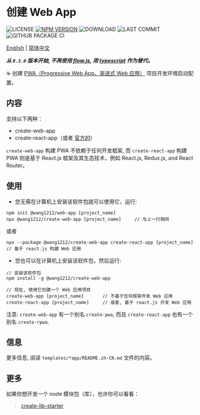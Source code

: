 # 创建 Web App

![LICENSE](https://badgen.net/github/license/wang1212/create-web-app)
[![NPM VERSION](https://badgen.net/npm/v/@wang1212/create-web-app)](https://www.npmjs.com/package/@wang1212/create-web-app)
![DOWNLOAD](https://badgen.net/npm/dt/@wang1212/create-web-app)
![LAST COMMIT](https://badgen.net/github/last-commit/wang1212/create-web-app)
![GITHUB PACKAGE CI](https://img.shields.io/github/workflow/status/wang1212/create-web-app/Node.js%20Package?label=package%20publish)

[English](./README.md) | [简体中文](./README.zh-CN.md)

_**从 `0.3.0` 版本开始, 不再使用 [flow.js][0], 用 [typescript][1] 作为替代。**_

[0]: https://flow.org/ 'Flow: A Static Type Checker for JavaScript'
[1]: http://www.typescriptlang.org/ 'TypeScript is a typed superset of JavaScript that compiles to plain JavaScript'

:coffee: 创建 [PWA（Progressive Web App，渐进式 Web 应用）](https://web.dev/progressive-web-apps/) 项目开发环境启动配置。

## 内容

支持以下两种：

- create-web-app
- create-react-app（或者 [官方的](https://create-react-app.dev/)）

`create-web-app` 构建 PWA 不依赖于任何开发框架, 而 `create-react-app` 构建 PWA 则是基于 React.js 框架及其生态技术，例如 React.js, Redux.js, and React Router。

## 使用

- 您无需在计算机上安装该软件包就可以使用它，运行:

```
npm init @wang1212/web-app [project_name]
npx @wang1212/create-web-app [project_name]		// 与上一行相同
```

或者

```
npx --package @wang1212/create-web-app create-react-app [project_name]	// 基于 react.js 构建 Web 应用
```

- 您也可以在计算机上安装该软件包，然后运行:

```
// 安装该软件包
npm install -g @wang1212/create-web-app

// 现在, 使用它创建一个 Web 应用项目
create-web-app [project_name]		// 不基于任何框架开发 Web 应用
create-react-app [project_name]		// 或者, 基于 react.js 开发 Web 应用
```

注意: `create-web-app` 有一个别名 `create-pwa`, 而且 `create-react-app` 也有一个别名 `create-rpwa`.

## 信息

更多信息, 阅读 `templates/*app/README.zh-CN.md` 文件的内容。

## 更多

如果你想开发一个 node 模块包（库），也许你可以看看：

> [create-lib-starter](https://github.com/wang1212/create-lib-starter)
